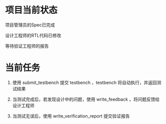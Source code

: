 # 项目当前状态

项目管理员的Spec已完成

设计工程师的RTL代码已修改

等待验证工程师的报告

# 当前任务

1. 使用 submit_testbench 提交 testbench ，testbench 将自动执行，并返回测试结果

2. 当测试完成后，若发现设计中的问题，使用 write_feedback ，将问题反馈给设计工程师

3. 当测试无误后，使用 write_verification_report 提交验证报告